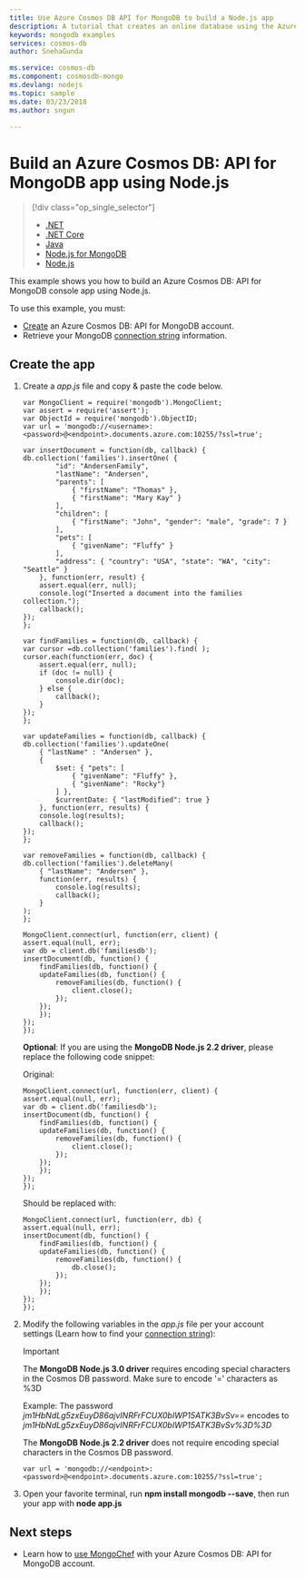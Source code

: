 ```yaml
---
title: Use Azure Cosmos DB API for MongoDB to build a Node.js app
description: A tutorial that creates an online database using the Azure Cosmos DB APIs for MongoDB.
keywords: mongodb examples
services: cosmos-db
author: SnehaGunda

ms.service: cosmos-db
ms.component: cosmosdb-mongo
ms.devlang: nodejs
ms.topic: sample
ms.date: 03/23/2018
ms.author: sngun

---
```

# Build an Azure Cosmos DB: API for MongoDB app using Node.js
> [!div class="op_single_selector"]
> * [.NET](sql-api-get-started.md)
> * [.NET Core](sql-api-dotnetcore-get-started.md)
> * [Java](sql-api-java-get-started.md)
> * [Node.js for MongoDB](mongodb-samples.md)
> * [Node.js](sql-api-nodejs-get-started.md)
>

This example shows you how to build an Azure Cosmos DB: API for MongoDB console app using Node.js.

To use this example, you must:

* [Create](create-mongodb-dotnet.md#create-account) an Azure Cosmos DB: API for MongoDB account.
* Retrieve your MongoDB [connection string](connect-mongodb-account.md) information.

## Create the app

1. Create a *app.js* file and copy & paste the code below.

    ```nodejs
    var MongoClient = require('mongodb').MongoClient;
    var assert = require('assert');
    var ObjectId = require('mongodb').ObjectID;
    var url = 'mongodb://<username>:<password>@<endpoint>.documents.azure.com:10255/?ssl=true';

    var insertDocument = function(db, callback) {
    db.collection('families').insertOne( {
            "id": "AndersenFamily",
            "lastName": "Andersen",
            "parents": [
                { "firstName": "Thomas" },
                { "firstName": "Mary Kay" }
            ],
            "children": [
                { "firstName": "John", "gender": "male", "grade": 7 }
            ],
            "pets": [
                { "givenName": "Fluffy" }
            ],
            "address": { "country": "USA", "state": "WA", "city": "Seattle" }
        }, function(err, result) {
        assert.equal(err, null);
        console.log("Inserted a document into the families collection.");
        callback();
    });
    };
    
    var findFamilies = function(db, callback) {
    var cursor =db.collection('families').find( );
    cursor.each(function(err, doc) {
        assert.equal(err, null);
        if (doc != null) {
            console.dir(doc);
        } else {
            callback();
        }
    });
    };
    
    var updateFamilies = function(db, callback) {
    db.collection('families').updateOne(
        { "lastName" : "Andersen" },
        {
            $set: { "pets": [
                { "givenName": "Fluffy" },
                { "givenName": "Rocky"}
            ] },
            $currentDate: { "lastModified": true }
        }, function(err, results) {
        console.log(results);
        callback();
    });
    };
    
    var removeFamilies = function(db, callback) {
    db.collection('families').deleteMany(
        { "lastName": "Andersen" },
        function(err, results) {
            console.log(results);
            callback();
        }
    );
    };
    
    MongoClient.connect(url, function(err, client) {
    assert.equal(null, err);
    var db = client.db('familiesdb');
    insertDocument(db, function() {
        findFamilies(db, function() {
        updateFamilies(db, function() {
            removeFamilies(db, function() {
                client.close();
            });
        });
        });
    });
    });
    ```
    
    **Optional**: If you are using the **MongoDB Node.js 2.2 driver**, please replace the following code snippet:

    Original:

    ```nodejs
    MongoClient.connect(url, function(err, client) {
    assert.equal(null, err);
    var db = client.db('familiesdb');
    insertDocument(db, function() {
        findFamilies(db, function() {
        updateFamilies(db, function() {
            removeFamilies(db, function() {
                client.close();
            });
        });
        });
    });
    });
    ```
    
    Should be replaced with:

    ```nodejs
    MongoClient.connect(url, function(err, db) {
    assert.equal(null, err);
    insertDocument(db, function() {
        findFamilies(db, function() {
        updateFamilies(db, function() {
            removeFamilies(db, function() {
                db.close();
            });
        });
        });
    });
    });
    ```
    
2. Modify the following variables in the *app.js* file per your account settings (Learn how to find your [connection string](connect-mongodb-account.md)):

    > [!IMPORTANT]
    > The **MongoDB Node.js 3.0 driver** requires encoding special characters in the Cosmos DB password. Make sure to encode '=' characters as %3D
    >
    > Example: The password *jm1HbNdLg5zxEuyD86ajvINRFrFCUX0bIWP15ATK3BvSv==* encodes to *jm1HbNdLg5zxEuyD86ajvINRFrFCUX0bIWP15ATK3BvSv%3D%3D*
    >
    > The **MongoDB Node.js 2.2 driver** does not require encoding special characters in the Cosmos DB password.
    >
    >
   
    ```nodejs
    var url = 'mongodb://<endpoint>:<password>@<endpoint>.documents.azure.com:10255/?ssl=true';
    ```
     
3. Open your favorite terminal, run **npm install mongodb --save**, then run your app with **node app.js**

## Next steps
* Learn how to [use MongoChef](mongodb-mongochef.md) with your Azure Cosmos DB: API for MongoDB account.

